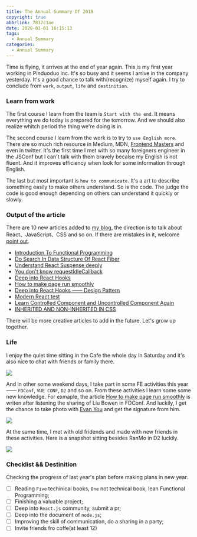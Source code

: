 ```yaml
---
title: The Annual Summary Of 2019
copyright: true
abbrlink: 7837c1ae
date: 2020-01-01 16:15:13
tags:
  - Annual Summary
categories:
  - Annual Summary
---
```


Time is flying, it arrives at the end of year again. This is my first year working in Pinduoduo inc. It's so busy and it seems I arrive in the company yesterday. It's a good chance to talk with(recognize) myself again. I try to conclude from `work`, `output`, `life` and `destinition`.

### Learn from work

The first course I learn from the team is `Start with the end`. It means everything we do today is prepared for the tomorrow. And we should also realize whitch period the thing we're doing is in.

The second course I learn from the work is to try to `use English more`. There are so much rich resource in Medium, MDN, [Frontend Masters](https://frontendmasters.com/) and even in twitter. It's the first time I met with so many foreigners engineer in the JSConf but I can't talk with them bravely becalse my English is not fluent. And it improves efficiency when look for some information through English.

The last but most important is `how to communicate`. It's a art to describe something easily to make others understand. So is the code. The judge the code is good enough depending on others can understand it quickly or slowly.

### Output of the article

There are 10 new articles added to [my blog](https://github.com/MuYunyun/blog), the direction is to talk about React、JavaScript、CSS and so on. If there are mistakes in it, welcome [point out](https://github.com/MuYunyun/blog/issues/new).

* [Introduction To Functional Programming](http://muyunyun.cn/posts/8b09c168/)
* [Do Search In Data Structure Of React Fiber](http://muyunyun.cn/posts/9f41fc98/)
* [Understand React Suspense deeply](http://muyunyun.cn/posts/44b01006/)
* [You don't know requestIdleCallback](http://muyunyun.cn/posts/ba7c84ae/)
* [Deep into React Hooks](http://muyunyun.cn/posts/290a4219/)
* [How to make page run smoothly](http://muyunyun.cn/posts/a1be1d41/)
* [Deep into React Hooks —— Design Pattern](http://muyunyun.cn/posts/32fb0f08/)
* [Modern React test](http://muyunyun.cn/posts/76ba81e7/)
* [Learn Controlled Component and Uncontrolled Component Again](http://muyunyun.cn/posts/8bdf2cdf/)
* [INHERITED AND NON-INHERITED IN CSS](http://muyunyun.cn/posts/33fba87f/)

There will be more creative articles to add in the future. Let's grow up together.

### Life

I enjoy the quiet time sitting in the Cafe the whole day in Saturday and it's also nice to chat with friends or family there.

![](http://with.muyunyun.cn/65758e96048af8ff1fd619ba1abc834a.jpg-400)

And in other some weekend days, I take part in some FE activities this year —— `FDConf`, `VUE CONF`, `D2` and so on. From these activities I learn some some new knowledge. For exmaple, the article [How to make page run smoothly](http://muyunyun.cn/posts/a1be1d41/) is writen after listening the sharing of Liu Bowen in FDConf. And luckily, I get the chance to take photo with [Evan You](https://twitter.com/youyuxi) and get the
signature from him.

![](http://with.muyunyun.cn/27a9372dcab28c9c15e1b273096b2680.jpg-300)

At the same time, I met with old fridends and made with new friends in these activities. Here is a snapshot sitting besides RanMo in D2 luckily.

![](http://with.muyunyun.cn/76bc839773bd27761d803abe4223f304.jpg)

### Checklist && Destinition

Checking the progress of last year's plan before making plans in new year.

- [ ] Reading `Five` techinical books, `One` not technical book, lean Functional Programming;
- [ ] Finishing a valuable project;
- [ ] Deep into `React.js` community, submit a pr;
- [ ] Deep into the document of `node.js`;
- [ ] Improving the skill of communication, do a sharing in a party;
- [ ] Invite friends fro coffe(at least 12)
